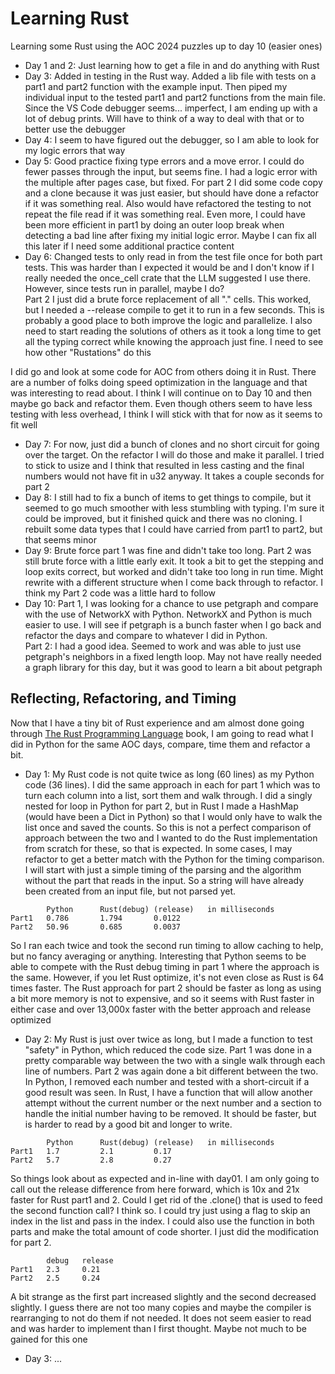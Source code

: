 # Learning Rust
Learning some Rust using the AOC 2024 puzzles up to day 10 (easier ones)

* Day 1 and 2: Just learning how to get a file in and do anything with Rust
* Day 3: Added in testing in the Rust way. Added a lib file with tests on a part1 and part2 function with the example input. Then piped my individual input to the tested part1 and part2 functions from the main file. Since the VS Code debugger seems... imperfect, I am ending up with a lot of debug prints. Will have to think of a way to deal with that or to better use the debugger
* Day 4: I seem to have figured out the debugger, so I am able to look for my logic errors that way
* Day 5: Good practice fixing type errors and a move error. I could do fewer passes through the input, but seems fine. I had a logic error with the multiple after pages case, but fixed. For part 2 I did some code copy and a clone because it was just easier, but should have done a refactor if it was something real. Also would have refactored the testing to not repeat the file read if it was something real. Even more, I could have been more efficient in part1 by doing an outer loop break when detecting a bad line after fixing my initial logic error. Maybe I can fix all this later if I need some additional practice content
* Day 6: Changed tests to only read in from the test file once for both part tests. This was harder than I expected it would be and I don't know if I really needed the once_cell crate that the LLM suggested I use there. However, since tests run in parallel, maybe I do?  
Part 2 I just did a brute force replacement of all "." cells. This worked, but I needed a --release compile to get it to run in a few seconds. This is probably a good place to both improve the logic and parallelize. I also need to start reading the solutions of others as it took a long time to get all the typing correct while knowing the approach just fine. I need to see how other "Rustations" do this

I did go and look at some code for AOC from others doing it in Rust. There are a number of folks doing speed optimization in the language and that was interesting to read about. I think I will continue on to Day 10 and then maybe go back and refactor them. Even though others seem to have less testing with less overhead, I think I will stick with that for now as it seems to fit well

* Day 7: For now, just did a bunch of clones and no short circuit for going over the target. On the refactor I will do those and make it parallel. I tried to stick to usize and I think that resulted in less casting and the final numbers would not have fit in u32 anyway. It takes a couple seconds for part 2
* Day 8: I still had to fix a bunch of items to get things to compile, but it seemed to go much smoother with less stumbling with typing. I'm sure it could be improved, but it finished quick and there was no cloning. I rebuilt some data types that I could have carried from part1 to part2, but that seems minor
* Day 9: Brute force part 1 was fine and didn't take too long. Part 2 was still brute force with a little early exit. It took a bit to get the stepping and loop exits correct, but worked and didn't take too long in run time. Might rewrite with a different structure when I come back through to refactor. I think my Part 2 code was a little hard to follow
* Day 10: Part 1, I was looking for a chance to use petgraph and compare with the use of NetworkX with Python. NetworkX and Python is much easier to use. I will see if petgraph is a bunch faster when I go back and refactor the days and compare to whatever I did in Python.  
Part 2: I had a good idea. Seemed to work and was able to just use petgraph's neighbors in a fixed length loop. May not have really needed a graph library for this day, but it was good to learn a bit about petgraph

## Reflecting, Refactoring, and Timing
Now that I have a tiny bit of Rust experience and am almost done going through [The Rust Programming Language](https://doc.rust-lang.org/book/) book, I am going to read what I did in Python for the same AOC days, compare, time them and refactor a bit.

* Day 1: My Rust code is not quite twice as long (60 lines) as my Python code (36 lines). I did the same approach in each for part 1 which was to turn each column into a list, sort them and walk through. I did a singly nested for loop in Python for part 2, but in Rust I made a HashMap (would have been a Dict in Python) so that I would only have to walk the list once and saved the counts. So this is not a perfect comparison of approach between the two and I wanted to do the Rust implementation from scratch for these, so that is expected. In some cases, I may refactor to get a better match with the Python for the timing comparison. I will start with just a simple timing of the parsing and the algorithm without the part that reads in the input. So a string will have already been created from an input file, but not parsed yet.  
```
        Python      Rust(debug) (release)   in milliseconds
Part1   0.786       1.794       0.0122
Part2   50.96       0.685       0.0037
```
So I ran each twice and took the second run timing to allow caching to help, but no fancy averaging or anything. Interesting that Python seems to be able to compete with the Rust debug timing in part 1 where the approach is the same. However, if you let Rust optimize, it's not even close as Rust is 64 times faster. The Rust approach for part 2 should be faster as long as using a bit more memory is not to expensive, and so it seems with Rust faster in either case and over 13,000x faster with the better approach and release optimized
* Day 2: My Rust is just over twice as long, but I made a function to test "safety" in Python, which reduced the code size. Part 1 was done in a pretty comparable way between the two with a single walk through each line of numbers. Part 2 was again done a bit different between the two. In Python, I removed each number and tested with a short-circuit if a good result was seen. In Rust, I have a function that will allow another attempt without the current number or the next number and a section to handle the initial number having to be removed. It should be faster, but is harder to read by a good bit and longer to write.
```
        Python      Rust(debug) (release)   in milliseconds
Part1   1.7         2.1         0.17
Part2   5.7         2.8         0.27
```
So things look about as expected and in-line with day01. I am only going to call out the release difference from here forward, which is 10x and 21x faster for Rust part1 and 2. Could I get rid of the .clone() that is used to feed the second function call? I think so. I could try just using a flag to skip an index in the list and pass in the index. I could also use the function in both parts and make the total amount of code shorter. I just did the modification for part 2.
```
        debug   release
Part1   2.3     0.21
Part2   2.5     0.24
```
A bit strange as the first part increased slightly and the second decreased slightly. I guess there are not too many copies and maybe the compiler is rearranging to not do them if not needed. It does not seem easier to read and was harder to implement than I first thought. Maybe not much to be gained for this one
* Day 3: ...